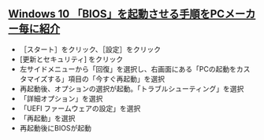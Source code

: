 ## [Windows 10 「BIOS」を起動させる手順をPCメーカー毎に紹介](https://tanweb.net/2017/12/22/17401/)

* ［スタート］をクリック、［設定］をクリック
*  [更新とセキュリティ] をクリック
* 左サイドメニューから「回復」を選択し、右画面にある「PCの起動をカスタマイズする」項目の「今すぐ再起動」を選択
* 再起動後、オプションの選択が起動。「トラブルシューティング」を選択
* 「詳細オプション」を選択
* 「UEFI ファームウェアの設定」を選択
* 「再起動」を選択
* 再起動後にBIOSが起動
